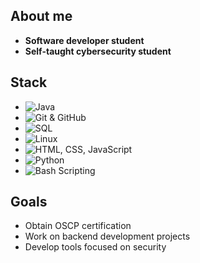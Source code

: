 ## About me
- **Software developer student**
- **Self-taught cybersecurity student**

## Stack

- ![Java](https://img.shields.io/badge/Java-Mid-yellow)
- ![Git & GitHub](https://img.shields.io/badge/Git%20%26%20GitHub-Mid-yellowgreen)
- ![SQL](https://img.shields.io/badge/SQL-Mid-orange)
- ![Linux](https://img.shields.io/badge/Linux-Mid-darkgreen)
- ![HTML, CSS, JavaScript](https://img.shields.io/badge/HTML%2CCSS%2C%20JavaScript-Mid-blue)
- ![Python](https://img.shields.io/badge/Python-Mid-blue)
- ![Bash Scripting](https://img.shields.io/badge/Bash%20Scripting-Mid-brightgreen)

## Goals
- Obtain OSCP certification
- Work on backend development projects
- Develop tools focused on security

